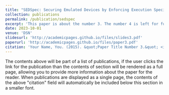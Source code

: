 ```yaml
---
title: "SEDSpec: Securing Emulated Devices by Enforcing Execution Specification"
collection: publications
permalink: /publication/sedspec
excerpt: 'This paper is about the number 3. The number 4 is left for future work.'
date: 2023-10-01
venue: 'DSN'
slidesurl: 'http://academicpages.github.io/files/slides3.pdf'
paperurl: 'http://academicpages.github.io/files/paper3.pdf'
citation: 'Your Name, You. (2015). &quot;Paper Title Number 3.&quot; <i>Journal 1</i>. 1(3).'
---
```


The contents above will be part of a list of publications, if the user clicks the link for the publication than the contents of section will be rendered as a full page, allowing you to provide more information about the paper for the reader. When publications are displayed as a single page, the contents of the above "citation" field will automatically be included below this section in a smaller font.